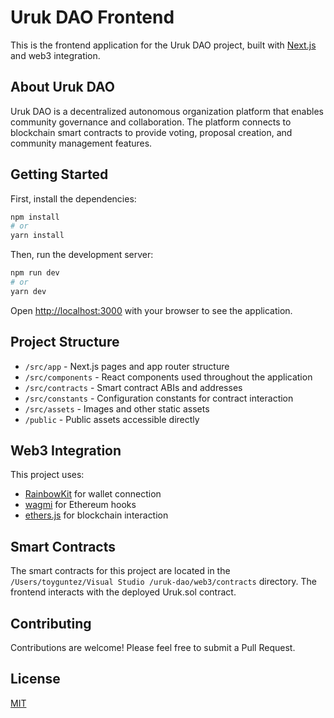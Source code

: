 # Uruk DAO Frontend

This is the frontend application for the Uruk DAO project, built with [Next.js](https://nextjs.org) and web3 integration.

## About Uruk DAO

Uruk DAO is a decentralized autonomous organization platform that enables community governance and collaboration. The platform connects to blockchain smart contracts to provide voting, proposal creation, and community management features.

## Getting Started

First, install the dependencies:

```bash
npm install
# or
yarn install
```

Then, run the development server:

```bash
npm run dev
# or
yarn dev
```

Open [http://localhost:3000](http://localhost:3000) with your browser to see the application.

## Project Structure

- `/src/app` - Next.js pages and app router structure
- `/src/components` - React components used throughout the application
- `/src/contracts` - Smart contract ABIs and addresses
- `/src/constants` - Configuration constants for contract interaction
- `/src/assets` - Images and other static assets
- `/public` - Public assets accessible directly

## Web3 Integration

This project uses:
- [RainbowKit](https://www.rainbowkit.com/) for wallet connection
- [wagmi](https://wagmi.sh/) for Ethereum hooks
- [ethers.js](https://docs.ethers.org/) for blockchain interaction

## Smart Contracts

The smart contracts for this project are located in the `/Users/toyguntez/Visual Studio /uruk-dao/web3/contracts` directory. The frontend interacts with the deployed Uruk.sol contract.

## Contributing

Contributions are welcome! Please feel free to submit a Pull Request.

## License

[MIT](LICENSE)
